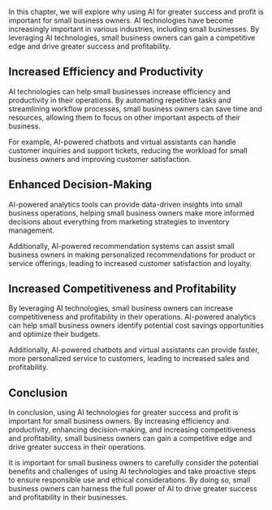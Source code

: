 
In this chapter, we will explore why using AI for greater success and profit is important for small business owners. AI technologies have become increasingly important in various industries, including small businesses. By leveraging AI technologies, small business owners can gain a competitive edge and drive greater success and profitability.

Increased Efficiency and Productivity
-------------------------------------

AI technologies can help small businesses increase efficiency and productivity in their operations. By automating repetitive tasks and streamlining workflow processes, small business owners can save time and resources, allowing them to focus on other important aspects of their business.

For example, AI-powered chatbots and virtual assistants can handle customer inquiries and support tickets, reducing the workload for small business owners and improving customer satisfaction.

Enhanced Decision-Making
------------------------

AI-powered analytics tools can provide data-driven insights into small business operations, helping small business owners make more informed decisions about everything from marketing strategies to inventory management.

Additionally, AI-powered recommendation systems can assist small business owners in making personalized recommendations for product or service offerings, leading to increased customer satisfaction and loyalty.

Increased Competitiveness and Profitability
-------------------------------------------

By leveraging AI technologies, small business owners can increase competitiveness and profitability in their operations. AI-powered analytics can help small business owners identify potential cost savings opportunities and optimize their budgets.

Additionally, AI-powered chatbots and virtual assistants can provide faster, more personalized service to customers, leading to increased sales and profitability.

Conclusion
----------

In conclusion, using AI technologies for greater success and profit is important for small business owners. By increasing efficiency and productivity, enhancing decision-making, and increasing competitiveness and profitability, small business owners can gain a competitive edge and drive greater success in their operations.

It is important for small business owners to carefully consider the potential benefits and challenges of using AI technologies and take proactive steps to ensure responsible use and ethical considerations. By doing so, small business owners can harness the full power of AI to drive greater success and profitability in their businesses.
